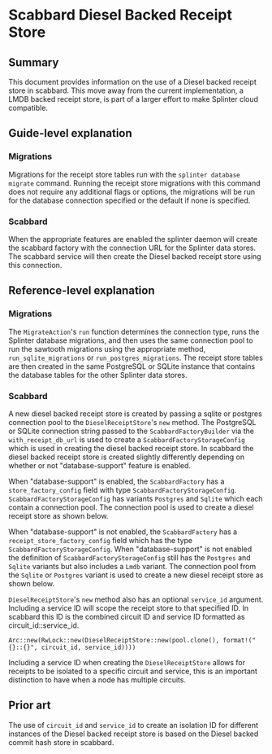 # Scabbard Diesel Backed Receipt Store
<!--
  Copyright 2018-2021 Cargill Incorporated
  Licensed under Creative Commons Attribution 4.0 International License
  https://creativecommons.org/licenses/by/4.0/
-->

## Summary
[summary]: #summary

This document provides information on the use of a Diesel backed receipt store
in scabbard. This move away from the current implementation, a LMDB backed
receipt store, is part of a larger effort to make Splinter cloud compatible.

## Guide-level explanation
[guide-level-explanation]: #guide-level-explanation

### Migrations

Migrations for the receipt store tables run with the `splinter database migrate`
command. Running the receipt store migrations with this command does not require
any additional flags or options, the migrations will be run for the database
connection specified or the default if none is specified.

### Scabbard

When the appropriate features are enabled the splinter daemon will create the
scabbard factory with the connection URL for the Splinter data stores. The
scabbard service will then create the Diesel backed receipt store using this
connection.

## Reference-level explanation
[reference-level-explanation]: #reference-level-explanation

### Migrations

The `MigrateAction`'s `run` function determines the connection type,
runs the Splinter database migrations, and then uses the same connection pool to
run the sawtooth migrations using the appropriate method,
`run_sqlite_migrations` or `run_postgres_migrations`. The receipt store tables
are then created in the same PostgreSQL or SQLite instance that contains the
database tables for the other Splinter data stores.

### Scabbard

A new diesel backed receipt store is created by passing a sqlite or postgres
connection pool to the `DieselReceiptStore`'s `new` method. The PostgreSQL or
SQLite connection string passed to the `ScabbardFactoryBuilder` via the
`with_receipt_db_url` is used to create a `ScabbardFactoryStorageConfig` which
is used in creating the diesel backed receipt store. In scabbard the diesel
backed receipt store is created slightly differently depending on whether or not
"database-support" feature is enabled.

When "database-support" is enabled, the `ScabbardFactory` has a
`store_factory_config` field with type `ScabbardFactoryStorageConfig`.
`ScabbardFactoryStorageConfig` has variants `Postgres` and `Sqlite`
which each contain a connection pool. The connection pool is used to create a
diesel receipt store as shown below.

When "database-support" is not enabled, the `ScabbardFactory` has a
`receipt_store_factory_config` field which has the type
`ScabbardFactoryStorageConfig`. When "database-support" is not enabled the
definition of `ScabbardFactoryStorageConfig` still has the `Postgres` and
`Sqlite` variants but also includes a `Lmdb` variant. The connection pool from
the `Sqlite` or `Postgres` variant is used to create a new diesel receipt store
as shown below.

`DieselReceiptStore`'s `new` method also has an optional `service_id` argument.
Including a service ID will scope the receipt store to that specified ID. In
scabbard this ID is the combined circuit ID and service ID formatted as
circuit_id::service_id.

```
Arc::new(RwLock::new(DieselReceiptStore::new(pool.clone(), format!("{}::{}", circuit_id, service_id))))
```

Including a service ID when creating the `DieselReceiptStore` allows for
receipts to be isolated to a specific circuit and service, this is an important
distinction to have when a node has multiple circuits.

## Prior art
[prior-art]: #prior-art

The use of `circuit_id` and `service_id` to create an isolation ID for different
instances of the Diesel backed receipt store is based on the Diesel backed
commit hash store in scabbard.
